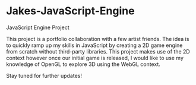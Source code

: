 # Jakes-JavaScript-Engine
JavaScript Engine Project

This project is a portfolio collaboration with a few artist friends. The idea is to quickly ramp up my skills in JavaScript by creating a 2D game engine from scratch without third-party libraries. This project makes use of the 2D context however once our initial game is released, I would like to use my knowledge of OpenGL to explore 3D using the WebGL context.

Stay tuned for further updates!

